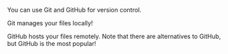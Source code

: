 You can use Git and GitHub for version control.

Git manages your files locally!

GitHub hosts your files remotely. Note that there are alternatives to GitHub, but GitHub is the most popular! 
